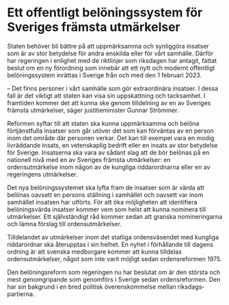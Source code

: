 # Ett offentligt belöningssystem för Sveriges främsta utmärkelser

Staten behöver bli bättre på att uppmärksamma och synliggöra insatser som är av stor betydelse för andra enskilda eller för vårt samhälle. Därför har regeringen i enlighet med de riktlinjer som riksdagen har antagit, fattat beslut om en ny förordning som innebär att ett nytt och modernt offentligt belöningssystem inrättas i Sverige från och med den 1 februari 2023\.

– Det finns personer i vårt samhälle som gör extraordinära insatser. I dessa fall är det viktigt att staten kan visa sin uppskattning och tacksamhet. I framtiden kommer det att kunna ske genom tilldelning av en av Sveriges främsta utmärkelser, säger justitieminister Gunnar Strömmer.

Reformen syftar till att staten ska kunna uppmärksamma och belöna förtjänstfulla insatser som går utöver det som kan förväntas av en person inom det område där personen verkar. Det kan till exempel vara en modig livräddande insats, en vetenskaplig bedrift eller en insats av stor betydelse för Sverige. Insatserna ska vara av sådant slag att de bör belönas på en nationell nivå med en av Sveriges främsta utmärkelser: en ordensutmärkelse inom någon av de kungliga riddarordnarna eller en av regeringens utmärkelser.

Det nya belöningssystemet ska lyfta fram de insatser som är värda att belönas oavsett en persons ställning i samhället och oavsett var inom samhället insatsen har utförts. För att öka möjligheten att identifiera belöningsvärda insatser kommer vem som helst att kunna nominera till utmärkelser. Ett självständigt råd kommer sedan att granska nomineringarna och lämna förslag till ordensutmärkelser.

Tilldelandet av utmärkelser inom det statliga ordensväsendet med kungliga riddarordnar ska återupptas i sin helhet. En nyhet i förhållande till dagens ordning är att svenska medborgare kommer att kunna tilldelas ordensutmärkelser, något som inte varit möjligt sedan ordensreformen 1975\.

Den belöningsreform som regeringen nu har beslutat om är den största och mest genomgripande som genomförs i Sverige sedan ordensreformen. Den har sin bakgrund i en bred politisk överenskommelse mellan riksdags­partierna.
